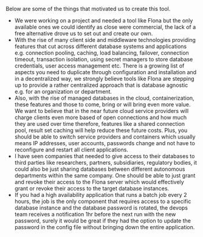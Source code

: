 Below are some of the things that motivated us to create this tool.

- We were working on a project and needed a tool like Flona but the only available ones we could identify as close were 
commercial, the lack of a free alternative drove us to set out and create our own.
- With the rise of many client side and middleware technologies providing features that cut across different database
  systems and applications e.g. connection pooling, caching, load balancing, failover, connection timeout, transaction
  isolation, using secret managers to store database credentials, user access management etc. There is a growing list of
  aspects you need to duplicate through configuration and installation and in a decentralized way, we strongly believe
  tools like Flona are stepping up to provide a rather centralized approach that is database agnostic e.g. for an
  organization or department.
- Also, with the rise of managed databases in the cloud, containerization, these features and those to come, bring or 
will bring even more value. We want to believe that in the near future cloud service providers will charge clients even 
more based of open connections and how much they are used over time therefore, features like a shared connection pool, 
result set caching will help reduce these future costs. Plus, you should be able to switch service providers and 
containers which usually means IP addresses, user accounts, passwords change and not have to reconfigure and restart all 
client applications.
- I have seen companies that needed to give access to their databases to third parties like researchers, partners, 
subsidiaries, regulatory bodies, it could also be just sharing databases between different autonomous departments 
within the same company. One should be able to just grant and revoke their access to the Flona server which would 
effectively grant or revoke their access to the target database instances.
- If you had a high availability application that runs a batch job every 2 hours, the job is the only component that 
requires access to a specific database instance and the database password is rotated, the devops team receives a 
notification 1hr before the next run with the new password, surely it would be great if they had the option to update 
the password in the config file without bringing down the entire application.
